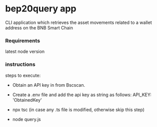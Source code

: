 # bep20query app

CLI application which retrieves the asset movements related to a wallet address on the BNB Smart Chain

### Requirements

latest node version

### instructions

steps to execute:

- Obtain an API key in from Bscscan.

- Create a .env file and add the api key as string as follows:
  API_KEY: 'ObtainedKey'
  
- npx tsc (in case any .ts file is modified, otherwise skip this step)

- node query.js

